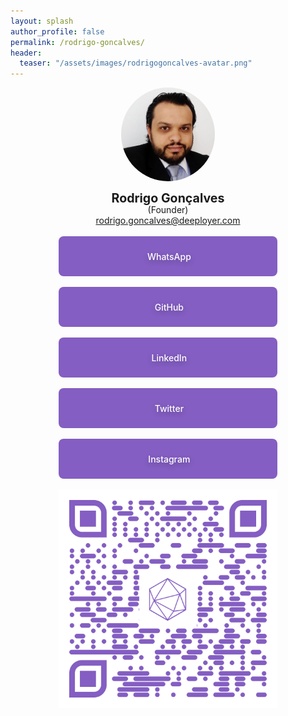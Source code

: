 ```yaml
---
layout: splash
author_profile: false
permalink: /rodrigo-goncalves/
header:
  teaser: "/assets/images/rodrigogoncalves-avatar.png"
---
```


<style>
.profilebutton {
  background-color: #845EC2;
  border-radius: 8px;
  border-style: none;
  box-sizing: border-box;
  color: #FFFFFF;
  cursor: pointer;
  flex-shrink: 0;
  font-family: "Inter UI","SF Pro Display",-apple-system,BlinkMacSystemFont,"Segoe UI",Roboto,Oxygen,Ubuntu,Cantarell,"Open Sans","Helvetica Neue",sans-serif;
  font-size: 1.0em;
  font-weight: 500;
  height: 4rem;
  padding: 0 1.6rem;
  text-align: center;
  text-shadow: rgba(0, 0, 0, 0.25) 0 3px 8px;
  transition: all .5s;
  user-select: none;
  -webkit-user-select: none;
  touch-action: manipulation;
  width: 350px;
}
  
.profilebutton a:link {
  color: #ffffff;
  text-decoration: none;
}

.profilebutton a:visited {
  color: #ffffff;
  text-decoration: none;
}

.profilebutton a:focus {  
  background: #BAE498;
}

.profilebutton a:hover {  
  background: #CDFEAA;
  box-shadow: rgba(80, 63, 205, 0.5) 0 1px 30px;
  transition-duration: .1s;
}

.profilebutton a:active {  
  color: #CDFEAA;
}
  
@media (min-width: 768px) {
  .profilebutton {
    padding: 0 2.6rem;
  }
}
</style>

<center>
  <img src="/assets/images/rodrigogoncalves-avatar.png" style="text-align: center; border-radius: 50%; width: 150px;">
  <br /><br />
  <span style="text-align:center; font-size:1.4em; font-weight:bold; line-height: 80%;">Rodrigo Gonçalves</span>
  <br />  
  <span style="text-align: center; font-size:1.0em; line-height: 80%;">(Founder)</span>
  <br />
  <a href="mailto:rodrigo.goncalves@deeployer.com">rodrigo.goncalves@deeployer.com</a>
  <br /><br />
  <button class="profilebutton" role="button" onclick="window.location = 'https://wa.me/554192312602';"><span class="fa-brands fa-whatsapp"></span>&nbsp;WhatsApp</button>
  <br /><br />
  <button class="profilebutton" role="button" onclick="window.location = 'https://github.com/rodrigonca';"><span class="fa-brands fa-github"></span>&nbsp;GitHub</button>  
  <br /><br />
  <button class="profilebutton" role="button" onclick="window.location = 'https://linkedin.com/in/rodrigonca';"><span class="fa-brands fa-linkedin"></span>&nbsp;LinkedIn</button>
  <br /><br />
  <button class="profilebutton" role="button" onclick="window.location = 'https://twitter.com/RodriGonca';"><span class="fa-brands fa-twitter"></span>&nbsp;Twitter</button>
  <br /><br />
  <button class="profilebutton" role="button" onclick="window.location = 'https://instagram.com/rodrigonca84';"><span class="fa-brands fa-instagram"></span>&nbsp;Instagram</button>
  <br /><br />
  <img src="/assets/images/qrcode-rodrigo-goncalves.png" style="width: 350px;">
</center>

